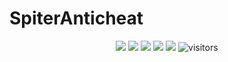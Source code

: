 # SpiterAnticheat
<p align="center">
    <a href="https://github.com/RegotlyLong/SpiterAnticheat"><img src="https://img.shields.io/badge/status-updating-brightgreen.svg"></a>
    <a href="https://github.com/python/cpython"><img src="https://img.shields.io/badge/Python-3.10-FF1493.svg"></a>
    <a href="https://github.com/RegotlyLong/SpiterAnticheat/graphs/contributors"><img src="https://img.shields.io/github/contributors/BEPb/BEPb?color=blue"></a>
    <a href="https://github.com/RegotlyLong/stargazers"><img src="https://img.shields.io/github/stars/BEPb/BEPb.svg?logo=github"></a>
    <a href="https://github.com/RegotlyLong/network/members"><img src="https://img.shields.io/github/forks/BEPb/BEPb.svg?color=blue&logo=github"></a>
    <img src="https://visitor-badge.laobi.icu/badge?page_id=BEPb.BEPb" alt="visitors"/>   
</p>
